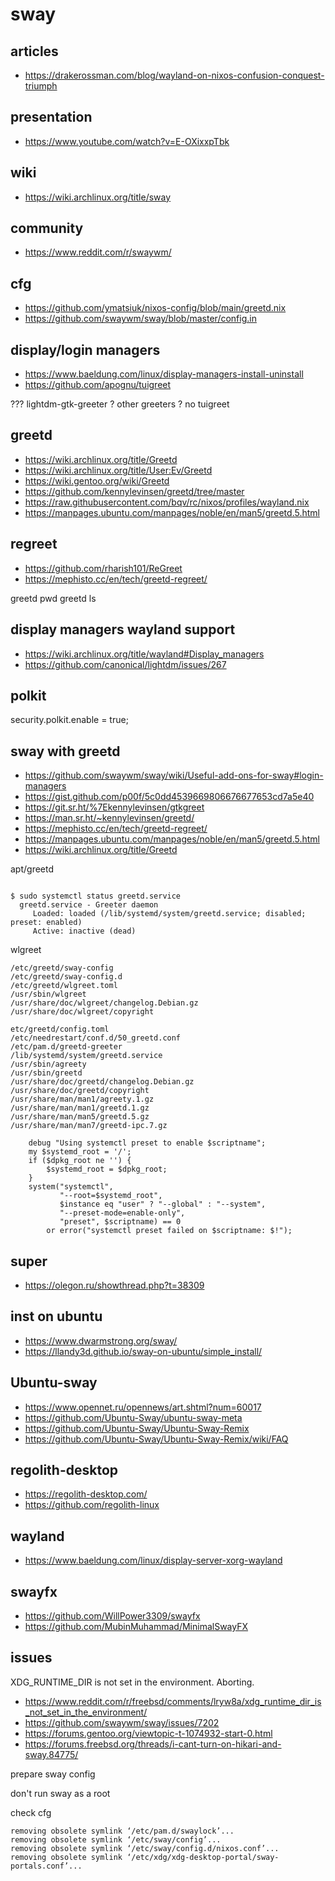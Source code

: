 # sway

## articles

* https://drakerossman.com/blog/wayland-on-nixos-confusion-conquest-triumph

## presentation

* https://www.youtube.com/watch?v=E-OXixxpTbk

## wiki

* https://wiki.archlinux.org/title/sway

## community

* https://www.reddit.com/r/swaywm/

## cfg

* https://github.com/ymatsiuk/nixos-config/blob/main/greetd.nix
* https://github.com/swaywm/sway/blob/master/config.in

## display/login managers

* https://www.baeldung.com/linux/display-managers-install-uninstall
* https://github.com/apognu/tuigreet

??? lightdm-gtk-greeter
? other greeters
? no tuigreet

## greetd

* https://wiki.archlinux.org/title/Greetd
* https://wiki.archlinux.org/title/User:Ev/Greetd
* https://wiki.gentoo.org/wiki/Greetd
* https://github.com/kennylevinsen/greetd/tree/master
* https://raw.githubusercontent.com/bqv/rc/nixos/profiles/wayland.nix
* https://manpages.ubuntu.com/manpages/noble/en/man5/greetd.5.html

## regreet

* https://github.com/rharish101/ReGreet
* https://mephisto.cc/en/tech/greetd-regreet/

greetd pwd
greetd ls

## display managers wayland support

* https://wiki.archlinux.org/title/wayland#Display_managers
* https://github.com/canonical/lightdm/issues/267

## polkit

  security.polkit.enable = true;

## sway with greetd

* https://github.com/swaywm/sway/wiki/Useful-add-ons-for-sway#login-managers
* https://gist.github.com/p00f/5c0dd4539669806676677653cd7a5e40
* https://git.sr.ht/%7Ekennylevinsen/gtkgreet
* https://man.sr.ht/~kennylevinsen/greetd/
* https://mephisto.cc/en/tech/greetd-regreet/
* https://manpages.ubuntu.com/manpages/noble/en/man5/greetd.5.html
* https://wiki.archlinux.org/title/Greetd

apt/greetd

```

$ sudo systemctl status greetd.service
  greetd.service - Greeter daemon
     Loaded: loaded (/lib/systemd/system/greetd.service; disabled; preset: enabled)
     Active: inactive (dead)
```

wlgreet

```
/etc/greetd/sway-config
/etc/greetd/sway-config.d
/etc/greetd/wlgreet.toml
/usr/sbin/wlgreet
/usr/share/doc/wlgreet/changelog.Debian.gz
/usr/share/doc/wlgreet/copyright
```

```
etc/greetd/config.toml
/etc/needrestart/conf.d/50_greetd.conf
/etc/pam.d/greetd-greeter
/lib/systemd/system/greetd.service
/usr/sbin/agreety
/usr/sbin/greetd
/usr/share/doc/greetd/changelog.Debian.gz
/usr/share/doc/greetd/copyright
/usr/share/man/man1/agreety.1.gz
/usr/share/man/man1/greetd.1.gz
/usr/share/man/man5/greetd.5.gz
/usr/share/man/man7/greetd-ipc.7.gz
```

```
    debug "Using systemctl preset to enable $scriptname";
    my $systemd_root = '/';
    if ($dpkg_root ne '') {
        $systemd_root = $dpkg_root;
    }
    system("systemctl",
           "--root=$systemd_root",
           $instance eq "user" ? "--global" : "--system",
           "--preset-mode=enable-only",
           "preset", $scriptname) == 0
        or error("systemctl preset failed on $scriptname: $!");
```

## super

* https://olegon.ru/showthread.php?t=38309

## inst on ubuntu

* https://www.dwarmstrong.org/sway/
* https://llandy3d.github.io/sway-on-ubuntu/simple_install/

## Ubuntu-sway

* https://www.opennet.ru/opennews/art.shtml?num=60017
* https://github.com/Ubuntu-Sway/ubuntu-sway-meta
* https://github.com/Ubuntu-Sway/Ubuntu-Sway-Remix
* https://github.com/Ubuntu-Sway/Ubuntu-Sway-Remix/wiki/FAQ

## regolith-desktop

* https://regolith-desktop.com/
* https://github.com/regolith-linux

## wayland

* https://www.baeldung.com/linux/display-server-xorg-wayland

## swayfx

* https://github.com/WillPower3309/swayfx
* https://github.com/MubinMuhammad/MinimalSwayFX

## issues

XDG_RUNTIME_DIR is not set in the environment. Aborting.

* https://www.reddit.com/r/freebsd/comments/lryw8a/xdg_runtime_dir_is_not_set_in_the_environment/
* https://github.com/swaywm/sway/issues/7202
* https://forums.gentoo.org/viewtopic-t-1074932-start-0.html
* https://forums.freebsd.org/threads/i-cant-turn-on-hikari-and-sway.84775/

prepare sway config

don't run sway as a root

check cfg
```
removing obsolete symlink ‘/etc/pam.d/swaylock’...
removing obsolete symlink ‘/etc/sway/config’...
removing obsolete symlink ‘/etc/sway/config.d/nixos.conf’...
removing obsolete symlink ‘/etc/xdg/xdg-desktop-portal/sway-portals.conf’...
```

